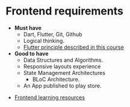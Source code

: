# Frontend requirements

* **Must have**
  * Dart, Flutter, Git, Github
  * Logical thinking.
  * [Flutter principle described in this course](https://www.udemy.com/course/learn-flutter-dart-to-build-ios-android-apps)
* **Good to have**
  * Data Structures and Algorithms.
  * Responsive layouts experience
  * State Management Architectures
    * BLoC Architecture.
  * An App published to play store.

[comment]: <> (* **Ideal/Bonus Points**)

[comment]: <> (  * [Have implemented Flutter project using Jhipster]&#40;https://www.npmjs.com/package/generator-jhipster-flutter-merlin&#41;)
  

* [Frontend learning resources](./frontend-learning-resources.md)
